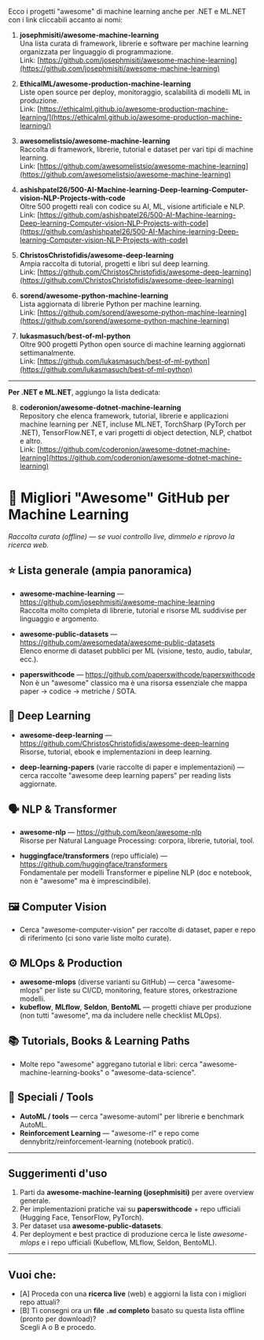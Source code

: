 Ecco i progetti "awesome" di machine learning anche per .NET e ML.NET con i link cliccabili accanto ai nomi:

1. **josephmisiti/awesome-machine-learning**  
    Una lista curata di framework, librerie e software per machine learning organizzata per linguaggio di programmazione.  
    Link: [https://github.com/josephmisiti/awesome-machine-learning](https://github.com/josephmisiti/awesome-machine-learning)
    
2. **EthicalML/awesome-production-machine-learning**  
    Liste open source per deploy, monitoraggio, scalabilità di modelli ML in produzione.  
    Link: [https://ethicalml.github.io/awesome-production-machine-learning/](https://ethicalml.github.io/awesome-production-machine-learning/)
    
3. **awesomelistsio/awesome-machine-learning**  
    Raccolta di framework, librerie, tutorial e dataset per vari tipi di machine learning.  
    Link: [https://github.com/awesomelistsio/awesome-machine-learning](https://github.com/awesomelistsio/awesome-machine-learning)
    
4. **ashishpatel26/500-AI-Machine-learning-Deep-learning-Computer-vision-NLP-Projects-with-code**  
    Oltre 500 progetti reali con codice su AI, ML, visione artificiale e NLP.  
    Link: [https://github.com/ashishpatel26/500-AI-Machine-learning-Deep-learning-Computer-vision-NLP-Projects-with-code](https://github.com/ashishpatel26/500-AI-Machine-learning-Deep-learning-Computer-vision-NLP-Projects-with-code)
    
5. **ChristosChristofidis/awesome-deep-learning**  
    Ampia raccolta di tutorial, progetti e libri sul deep learning.  
    Link: [https://github.com/ChristosChristofidis/awesome-deep-learning](https://github.com/ChristosChristofidis/awesome-deep-learning)
    
6. **sorend/awesome-python-machine-learning**  
    Lista aggiornata di librerie Python per machine learning.  
    Link: [https://github.com/sorend/awesome-python-machine-learning](https://github.com/sorend/awesome-python-machine-learning)
    
7. **lukasmasuch/best-of-ml-python**  
    Oltre 900 progetti Python open source di machine learning aggiornati settimanalmente.  
    Link: [https://github.com/lukasmasuch/best-of-ml-python](https://github.com/lukasmasuch/best-of-ml-python)
    

---

**Per .NET e ML.NET**, aggiungo la lista dedicata:

8. **coderonion/awesome-dotnet-machine-learning**  
    Repository che elenca framework, tutorial, librerie e applicazioni machine learning per .NET, incluse ML.NET, TorchSharp (PyTorch per .NET), TensorFlow.NET, e vari progetti di object detection, NLP, chatbot e altro.  
    Link: [https://github.com/coderonion/awesome-dotnet-machine-learning](https://github.com/coderonion/awesome-dotnet-machine-learning)


# 🚀 Migliori "Awesome" GitHub per Machine Learning
_Raccolta curata (offline) — se vuoi controllo live, dimmelo e riprovo la ricerca web._

## ⭐ Lista generale (ampia panoramica)
- **awesome-machine-learning** — https://github.com/josephmisiti/awesome-machine-learning  
  Raccolta molto completa di librerie, tutorial e risorse ML suddivise per linguaggio e argomento.

- **awesome-public-datasets** — https://github.com/awesomedata/awesome-public-datasets  
  Elenco enorme di dataset pubblici per ML (visione, testo, audio, tabular, ecc.).

- **paperswithcode** — https://github.com/paperswithcode/paperswithcode  
  Non è un "awesome" classico ma è una risorsa essenziale che mappa paper → codice → metriche / SOTA.

## 🧠 Deep Learning
- **awesome-deep-learning** — https://github.com/ChristosChristofidis/awesome-deep-learning  
  Risorse, tutorial, ebook e implementazioni in deep learning.

- **deep-learning-papers** (varie raccolte di paper e implementazioni) — cerca raccolte "awesome deep learning papers" per reading lists aggiornate.

## 🗣 NLP & Transformer
- **awesome-nlp** — https://github.com/keon/awesome-nlp  
  Risorse per Natural Language Processing: corpora, librerie, tutorial, tool.

- **huggingface/transformers** (repo ufficiale) — https://github.com/huggingface/transformers  
  Fondamentale per modelli Transformer e pipeline NLP (doc e notebook, non è "awesome" ma è imprescindibile).

## 🖼 Computer Vision
- Cerca "awesome-computer-vision" per raccolte di dataset, paper e repo di riferimento (ci sono varie liste molto curate).

## ⚙️ MLOps & Production
- **awesome-mlops** (diverse varianti su GitHub) — cerca "awesome-mlops" per liste su CI/CD, monitoring, feature stores, orkestrazione modelli.
- **kubeflow**, **MLflow**, **Seldon**, **BentoML** — progetti chiave per produzione (non tutti "awesome", ma da includere nelle checklist MLOps).

## 📚 Tutorials, Books & Learning Paths
- Molte repo "awesome" aggregano tutorial e libri: cerca "awesome-machine-learning-books" o "awesome-data-science".

## 🧩 Speciali / Tools
- **AutoML / tools** — cerca "awesome-automl" per librerie e benchmark AutoML.
- **Reinforcement Learning** — "awesome-rl" e repo come dennybritz/reinforcement-learning (notebook pratici).

---

## Suggerimenti d'uso
1. Parti da **awesome-machine-learning (josephmisiti)** per avere overview generale.  
2. Per implementazioni pratiche vai su **paperswithcode** + repo ufficiali (Hugging Face, TensorFlow, PyTorch).  
3. Per dataset usa **awesome-public-datasets**.  
4. Per deployment e best practice di produzione cerca le liste *awesome-mlops* e i repo ufficiali (Kubeflow, MLflow, Seldon, BentoML).

---

## Vuoi che:
- [A] Proceda con una **ricerca live** (web) e aggiorni la lista con i migliori repo attuali?  
- [B] Ti consegni ora un **file `.md` completo** basato su questa lista offline (pronto per download)?  
Scegli A o B e procedo.
